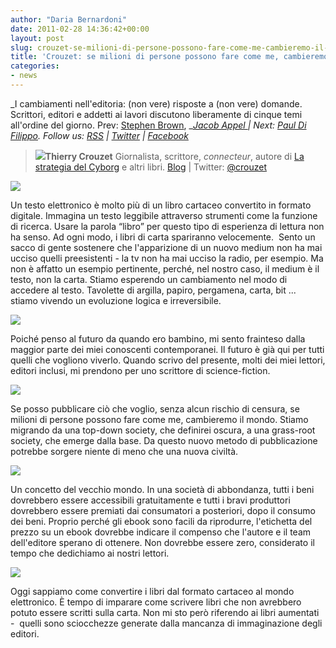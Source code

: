 ```yaml
---
author: "Daria Bernardoni"
date: 2011-02-28 14:36:42+00:00
layout: post
slug: crouzet-se-milioni-di-persone-possono-fare-come-me-cambieremo-il-mondo
title: 'Crouzet: se milioni di persone possono fare come me, cambieremo il mondo'
categories:
- news
---
```


_I cambiamenti nell'editoria: (non vere) risposte a (non vere) domande.
Scrittori, editori e addetti ai lavori discutono liberamente di cinque temi all'ordine del giorno.
Prev: [Stephen Brown](http://www.40kbooks.com/?p=4995), __[Jacob Appel ](http://www.40kbooks.com/?p=5068)| Next: [Paul Di Filippo](http://www.40kbooks.com/?p=6408).
Follow us: [RSS](http://www.40kbooks.com/?feed=rss2) | [Twitter](http://twitter.com/#!/40kBooks) | [Facebook](http://www.facebook.com/40kbooks)_


> [![](http://www.40kbooks.com/wp-content/uploads/Thierry-Crouzet-150x150.jpg)](http://www.40kbooks.com/?attachment_id=5087)**Thierry Crouzet**
Giornalista, scrittore, _connecteur_, autore di [La strategia del Cyborg](http://www.bookrepublic.it/book/9788865860014-la-strategia-del-cyborg/) e altri libri.
[Blog](http://blog.tcrouzet.com/atelier/) | Twitter: [@crouzet](http://twitter.com/#!/crouzet)


[![](http://www.40kbooks.com/wp-content/uploads/tagebook.jpg)](http://www.40kbooks.com/?attachment_id=4810)

Un testo elettronico è molto più di un libro cartaceo convertito in formato digitale. Immagina un testo leggibile attraverso strumenti come la funzione di ricerca. Usare la parola “libro” per questo tipo di esperienza di lettura non ha senso. Ad ogni modo, i libri di carta spariranno velocemente.  Sento un sacco di gente sostenere che l'apparizione di un nuovo medium non ha mai ucciso quelli preesistenti -  la tv non ha mai ucciso la radio, per esempio. Ma non è affatto un esempio pertinente, perché, nel nostro caso, il medium è il testo, non la carta. Stiamo esperendo un cambiamento nel modo di accedere al testo. Tavolette di argilla, papiro, pergamena, carta, bit ... stiamo vivendo un evoluzione logica e irreversibile.

[![](http://www.40kbooks.com/wp-content/uploads/tag-future.jpg)](http://www.40kbooks.com/?attachment_id=4815)

Poiché penso al futuro da quando ero bambino, mi sento frainteso dalla maggior parte dei miei conoscenti contemporanei. Il futuro è già qui per tutti quelli che vogliono viverlo. Quando scrivo del presente, molti dei miei lettori, editori inclusi, mi prendono per uno scrittore di science-fiction.

[![](http://www.40kbooks.com/wp-content/uploads/tag-indie.jpg)](http://www.40kbooks.com/?attachment_id=4818)

Se posso pubblicare ciò che voglio, senza alcun rischio di censura, se milioni di persone possono fare come me, cambieremo il mondo. Stiamo migrando da una top-down society, che definirei oscura, a una grass-root society, che emerge dalla base. Da questo nuovo metodo di pubblicazione potrebbe sorgere niente di meno che una nuova civiltà.

[![](http://www.40kbooks.com/wp-content/uploads/tag-prices.jpg)](http://www.40kbooks.com/?attachment_id=4821)

Un concetto del vecchio mondo. In una società di abbondanza, tutti i beni dovrebbero essere accessibili gratuitamente e tutti i bravi produttori dovrebbero essere premiati dai consumatori a posteriori, dopo il consumo dei beni. Proprio perché gli ebook sono facili da riprodurre, l'etichetta del prezzo su un ebook dovrebbe indicare il compenso che l'autore e il team dell'editore sperano di ottenere. Non dovrebbe essere zero, considerato il tempo che dedichiamo ai nostri lettori.

[![](http://www.40kbooks.com/wp-content/uploads/tag-innovation.jpg)](http://www.40kbooks.com/?attachment_id=4828)

Oggi sappiamo come convertire i libri dal formato cartaceo al mondo elettronico. È tempo di imparare come scrivere libri che non avrebbero potuto essere scritti sulla carta. Non mi sto però riferendo ai libri aumentati -  quelli sono sciocchezze generate dalla mancanza di immaginazione degli editori.
